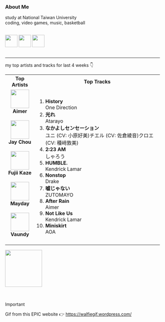 ### About Me
study at National Taiwan University  
coding, video games, music, basketball   
<br>

<div>
  <img height="40" width="40" src="https://cdn.simpleicons.org/c" />
  <img height="40" width="40" src="https://cdn.simpleicons.org/python" />
  <img height="40" width="40" src="https://cdn.simpleicons.org/javascript" />
</div>
<br>

---

my top artists and tracks for last 4 weeks 👇
<table>
  <tr>
    <td align="center"><strong>Top Artists</strong></td>
    <td align="center"><strong>Top Tracks</strong></td>
  </tr>
  <tr>
    <td align="center" id="top-artist"><div><img width='60px' src='https://i.scdn.co/image/ab6761610000e5ebc752bbed5fc57885ad929e31'><br><strong>Aimer</strong></div><br>
<div><img width='60px' src='https://i.scdn.co/image/ab6761610000e5eb02b3aa55ba238b2ceafb09da'><br><strong>Jay Chou</strong></div><br>
<div><img width='60px' src='https://i.scdn.co/image/ab6761610000e5ebc5a3e6e9027505f5cba5fdbc'><br><strong>Fujii Kaze</strong></div><br>
<div><img width='60px' src='https://i.scdn.co/image/ab6761610000e5ebd875f9cc75a419cb743016de'><br><strong>Mayday</strong></div><br>
<div><img width='60px' src='https://i.scdn.co/image/ab6761610000e5eb104822dfaac494e992c7e3f6'><br><strong>Vaundy</strong></div><br>
</td>
   <td id="top-track"><ol>
<li><div><strong>History</strong></div>
<div>One Direction</div></li>
<li><div><strong>光れ</strong></div>
<div>Atarayo</div></li>
<li><div><strong>なかよしセンセーション</strong></div>
<div>ユニ (CV: 小原好美)チエル (CV: 佐倉綾音)クロエ (CV: 種﨑敦美)</div></li>
<li><div><strong>2:23 AM</strong></div>
<div>しゃろう</div></li>
<li><div><strong>HUMBLE.</strong></div>
<div>Kendrick Lamar</div></li>
<li><div><strong>Nonstop</strong></div>
<div>Drake</div></li>
<li><div><strong>嘘じゃない</strong></div>
<div>ZUTOMAYO</div></li>
<li><div><strong>After Rain</strong></div>
<div>Aimer</div></li>
<li><div><strong>Not Like Us</strong></div>
<div>Kendrick Lamar</div></li>
<li><div><strong>Miniskirt</strong></div>
<div>AOA</div></li>
</ol></td>
  </tr>
</table>
<a href="https://open.spotify.com/">
  <img width="120px" src="https://github.com/Tanimal19/Tanimal19/blob/bf0a3a19f66ada166be4661cd923271218886fa4/icon/Spotify_Logo_CMYK_Green.png">
</a>

<br>
<br>
<br>

> [!IMPORTANT]
> Gif from this EPIC website 👉 https://walfiegif.wordpress.com/

<!---
Tanimal19/Tanimal19 is a ✨ special ✨ repository because its `README.md` (this file) appears on your GitHub profile.
You can click the Preview link to take a look at your changes.
--->
